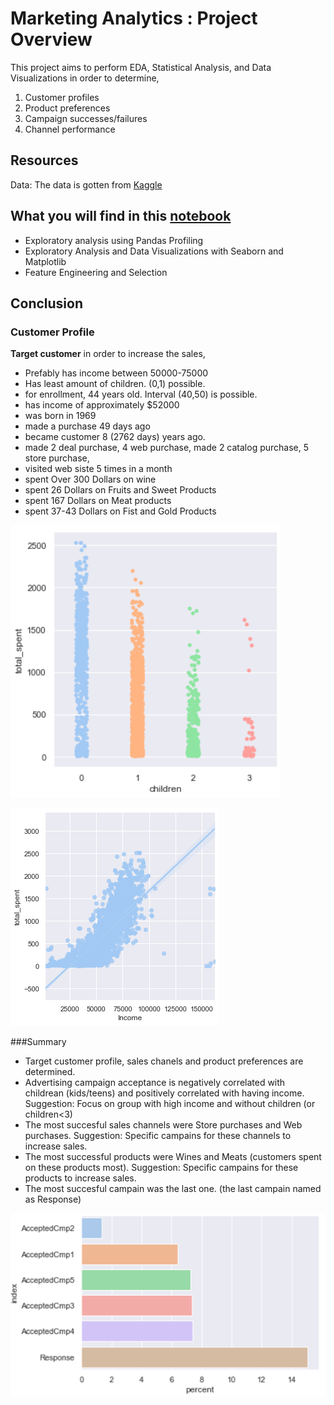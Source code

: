 #  Marketing Analytics : Project Overview

This project aims to perform EDA, Statistical Analysis, and Data Visualizations in order to determine,
1. Customer profiles
2. Product preferences
3. Campaign successes/failures
4. Channel performance

## Resources

Data: The data is gotten from [Kaggle](https://www.kaggle.com/jackdaoud/marketing-data "Kaggle data")

## What you will find in this [notebook](https://gitlab.com/cansuyalcin/projects_portfolio/-/blob/master/Personal%20Projects/Marketing%20Analytics/Marketing_Analytics.ipynb "notebook")

* Exploratory analysis using Pandas Profiling
* Exploratory Analysis and Data Visualizations with Seaborn and Matplotlib
* Feature Engineering and Selection

## Conclusion 

### Customer Profile

**Target customer** in order to increase the sales,

* Prefably has income between 50000-75000
* Has least amount of children. (0,1) possible.
* for enrollment, 44 years old. Interval (40,50) is possible.
* has income of approximately $52000
* was born in 1969
* made a purchase 49 days ago
* became customer 8 (2762 days) years ago.
* made 2 deal purchase, 4 web purchase, made 2 catalog purchase, 5 store purchase,
* visited web siste 5 times in a month
* spent Over 300 Dollars on wine
* spent 26 Dollars on Fruits and Sweet Products
* spent 167 Dollars on Meat products
* spent 37-43 Dollars on Fist and Gold Products


![The relationship between children and total spent](Images/total_spent-children.PNG)

![The relationship between Income and total spent](Images/total_spent-Income.png)

###Summary

* Target customer profile, sales chanels and product preferences are determined.
* Advertising campaign acceptance is negatively correlated with childrean (kids/teens) and positively correlated with having income. 
Suggestion: Focus on group with high income and without children (or children<3)
* The most succesful sales channels were Store purchases and Web purchases. Suggestion: Specific campains for these channels to increase sales.
* The most successful products were Wines and Meats (customers spent on these products most). 
Suggestion: Specific campains for these products to increase sales.
* The most succesful campain was the last one. (the last campain named as Response)

![The success of campains](Images/response.PNG)

